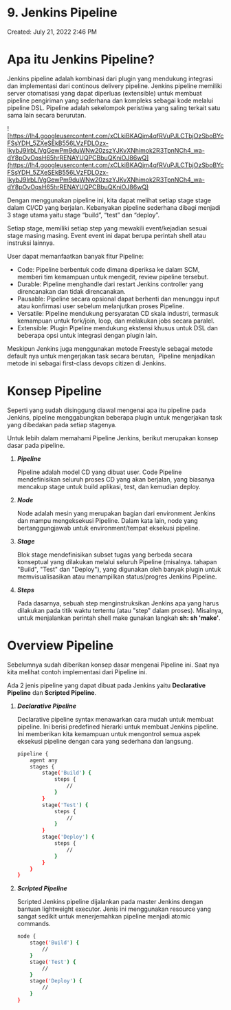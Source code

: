 # 9. Jenkins Pipeline

Created: July 21, 2022 2:46 PM

# **Apa itu Jenkins Pipeline?**

Jenkins pipeline adalah kombinasi dari plugin yang mendukung integrasi dan implementasi dari continous delivery pipeline. Jenkins pipeline memiliki server otomatisasi yang dapat diperluas (extensible) untuk membuat pipeline pengiriman yang sederhana dan kompleks sebagai kode melalui pipeline DSL. Pipeline adalah sekelompok peristiwa yang saling terkait satu sama lain secara berurutan.

![https://lh4.googleusercontent.com/xCLkiBKAQjm4qfRVuPJLCTbjOzSboBYcFSsYDH_5ZXeSEkB556LVzFDLOzx-IkybJ9IrbLIVgGewPm9duWNw20zszYJKvXNhimok2R3TpnNCh4_wa-dY8pOvOqsH65hrRENAYUQPCBbuQKniOJ86wQ](https://lh4.googleusercontent.com/xCLkiBKAQjm4qfRVuPJLCTbjOzSboBYcFSsYDH_5ZXeSEkB556LVzFDLOzx-IkybJ9IrbLIVgGewPm9duWNw20zszYJKvXNhimok2R3TpnNCh4_wa-dY8pOvOqsH65hrRENAYUQPCBbuQKniOJ86wQ)

Dengan menggunakan pipeline ini, kita dapat melihat setiap stage stage dalam CI/CD yang berjalan. Kebanyakan pipeline sederhana dibagi menjadi 3 stage utama yaitu stage “build”, “test” dan “deploy”.

Setiap stage, memiliki setiap step yang mewakili event/kejadian sesuai stage masing masing. Event event ini dapat berupa perintah shell atau instruksi lainnya.

User dapat memanfaatkan banyak fitur Pipeline:

- Code: Pipeline berbentuk code dimana diperiksa ke dalam SCM, memberi tim kemampuan untuk mengedit, review pipeline tersebut.
- Durable: Pipeline menghandle dari restart Jenkins controller yang direncanakan dan tidak direncanakan.
- Pausable: Pipeline secara opsional dapat berhenti dan menunggu input atau konfirmasi user sebelum melanjutkan proses Pipeline.
- Versatile: Pipeline mendukung persyaratan CD skala industri, termasuk kemampuan untuk fork/join, loop, dan melakukan jobs secara paralel.
- Extensible: Plugin Pipeline mendukung ekstensi khusus untuk DSL dan beberapa opsi untuk integrasi dengan plugin lain.

Meskipun Jenkins juga menggunakan metode Freestyle sebagai metode default nya untuk mengerjakan task secara berutan,  Pipeline menjadikan metode ini sebagai first-class devops citizen di Jenkins.

# **Konsep Pipeline**

Seperti yang sudah disinggung diawal mengenai apa itu pipeline pada Jenkins, pipeline menggabungkan beberapa plugin untuk mengerjakan task yang dibedakan pada setiap stagenya.

Untuk lebih dalam memahami Pipeline Jenkins, berikut merupakan konsep dasar pada pipeline.

1. ***Pipeline***
    
    Pipeline adalah model CD yang dibuat user. Code Pipeline mendefinisikan seluruh proses CD yang akan berjalan, yang biasanya mencakup stage untuk build aplikasi, test, dan kemudian deploy.
    
2. ***Node***
    
    Node adalah mesin yang merupakan bagian dari environment Jenkins dan mampu mengeksekusi Pipeline. Dalam kata lain, node yang bertanggungjawab untuk environment/tempat eksekusi pipeline.
    
3. ***Stage***
    
    Blok stage mendefinisikan subset tugas yang berbeda secara konseptual yang dilakukan melalui seluruh Pipeline (misalnya. tahapan "Build", "Test" dan "Deploy"), yang digunakan oleh banyak plugin untuk memvisualisasikan atau menampilkan status/progres Jenkins Pipeline.
    
4. ***Steps***
    
    Pada dasarnya, sebuah step menginstruksikan Jenkins apa yang harus dilakukan pada titik waktu tertentu (atau "step" dalam proses). Misalnya, untuk menjalankan perintah shell make gunakan langkah **sh: sh 'make'**.
    

# **Overview Pipeline**

Sebelumnya sudah diberikan konsep dasar mengenai Pipeline ini. Saat nya kita melihat contoh implementasi dari Pipeline ini.

Ada 2 jenis pipeline yang dapat dibuat pada Jenkins yaitu **Declarative** **Pipeline** dan **Scripted Pipeline**.

1. ***Declarative Pipeline***
    
    Declarative pipeline syntax menawarkan cara mudah untuk membuat pipeline. Ini berisi predefined hierarki untuk membuat Jenkins pipeline. Ini memberikan kita kemampuan untuk mengontrol semua aspek eksekusi pipeline dengan cara yang sederhana dan langsung.
    
    ```bash
    pipeline {
        agent any 
        stages {
            stage('Build') { 
                steps {
                    // 
                }
            }
            stage('Test') { 
                steps {
                    // 
                }
            }
            stage('Deploy') { 
                steps {
                    // 
                }
            }
        }
    }
    ```
    
2. ***Scripted Pipeline***
    
    Scripted Jenkins pipeline dijalankan pada master Jenkins dengan bantuan lightweight executor. Jenis ini menggunakan resource yang sangat sedikit untuk menerjemahkan pipeline menjadi atomic commands.
    
    ```bash
    node {  
        stage('Build') { 
            // 
        }
        stage('Test') { 
            // 
        }
        stage('Deploy') { 
            // 
        }
    }
    ```